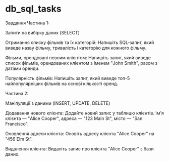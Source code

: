 # db_sql_tasks

Завдання Частина 1:

Запити на вибірку даних (SELECT)

Отримання списку фільмів та їх категорій: Напишіть SQL-запит, який виведе назву фільму, тривалість і категорію для кожного фільму.

Фільми, орендовані певним клієнтом: Напишіть запит, який виведе список фільмів, орендованих клієнтом з іменем "John Smith", разом з датами оренди.

Популярність фільмів: Напишіть запит, який виведе топ-5 найпопулярніших фільмів на основі кількості оренд.

Частина 2:

Маніпуляції з даними (INSERT, UPDATE, DELETE)

Додавання нового клієнта: Додайте новий запис у таблицю клієнтів. Ім'я клієнта — "Alice Cooper", адреса — "123 Main St", місто — "San Francisco".

Оновлення адреси клієнта: Оновіть адресу клієнта "Alice Cooper" на "456 Elm St".

Видалення клієнта: Видаліть запис про клієнта "Alice Cooper" з бази даних.

